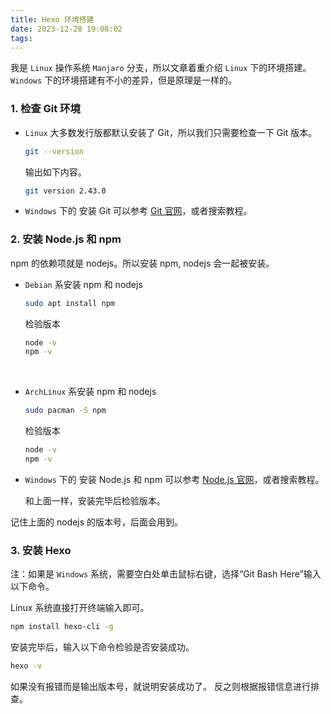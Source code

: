 ```yaml
---
title: Hexo 环境搭建
date: 2023-12-28 19:08:02
tags:
---
```


我是 `Linux` 操作系统 `Manjaro` 分支，所以文章着重介绍 `Linux` 下的环境搭建。
`Windows` 下的环境搭建有不小的差异，但是原理是一样的。

### 1. 检查 Git 环境

-  `Linux` 大多数发行版都默认安装了 Git，所以我们只需要检查一下 Git 版本。
    ```bash
    git --version
    ```
    输出如下内容。
    ```bash
    git version 2.43.0
    ```
- `Windows` 下的 安装 Git 可以参考 [Git 官网](https://git-scm.com/downloads)，或者搜索教程。

### 2. 安装 Node.js 和 npm

npm 的依赖项就是 nodejs。所以安装 npm, nodejs 会一起被安装。

-   `Debian` 系安装 npm 和 nodejs

    ```bash
    sudo apt install npm
    ```
    检验版本
    ```bash
    node -v
    npm -v
    ```

<br>

-   `ArchLinux` 系安装 npm 和 nodejs

    ```bash
    sudo pacman -S npm
    ```
    检验版本
    ```bash
    node -v
    npm -v
    ```

-   `Windows` 下的 安装 Node.js 和 npm 可以参考 [Node.js 官网](https://nodejs.org/en/download/)，或者搜索教程。

     和上面一样，安装完毕后检验版本。

记住上面的 nodejs 的版本号，后面会用到。

### 3. 安装 Hexo

注：如果是 `Windows` 系统，需要空白处单击鼠标右键，选择“Git Bash Here”输入以下命令。

Linux 系统直接打开终端输入即可。
```bash
npm install hexo-cli -g
```
安装完毕后，输入以下命令检验是否安装成功。
```bash
hexo -v
```
如果没有报错而是输出版本号，就说明安装成功了。
反之则根据报错信息进行排查。

